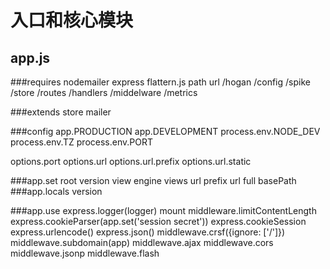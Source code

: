# 入口和核心模块

## app.js
###requires
nodemailer	express	flattern.js 	path	url
/hogan	/config	/spike	/store	/routes	/handlers	/middelware	/metrics

###extends
store	mailer

###config
app.PRODUCTION
app.DEVELOPMENT
process.env.NODE_DEV
process.env.TZ
process.env.PORT

options.port
options.url
options.url.prefix
options.url.static

###app.set
root
version
view engine
views
url prefix
url full
basePath
###app.locals
version

###app.use
express.logger(logger)
mount
middleware.limitContentLength
express.cookieParser(app.set('session secret'))
express.cookieSession
express.urlencode()
express.json()
middlewave.crsf({ignore: ['/']})
middlewave.subdomain(app)
middlewave.ajax
middlewave.cors
middlewave.jsonp
middlewave.flash
